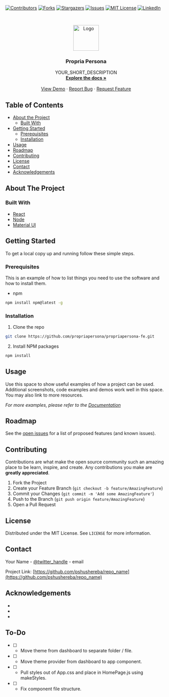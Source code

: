 <!-- PROJECT SHIELDS -->
<!--
*** I'm using markdown "reference style" links for readability.
*** Reference links are enclosed in brackets [ ] instead of parentheses ( ).
*** See the bottom of this document for the declaration of the reference variables
*** for contributors-url, forks-url, etc. This is an optional, concise syntax you may use.
*** https://www.markdownguide.org/basic-syntax/#reference-style-links
-->

[![Contributors][contributors-shield]][contributors-url]
[![Forks][forks-shield]][forks-url]
[![Stargazers][stars-shield]][stars-url]
[![Issues][issues-shield]][issues-url]
[![MIT License][license-shield]][license-url]
[![LinkedIn][linkedin-shield]][linkedin-url]

<!-- PROJECT LOGO -->
<br />
<p align="center">
  <a href="https://github.com/pshushereba/repo_name">
    <img src="images/logo.png" alt="Logo" width="80" height="80">
  </a>

  <h3 align="center">Propria Persona</h3>

  <p align="center">
    YOUR_SHORT_DESCRIPTION
    <br />
    <a href="https://github.com/pshushereba/repo_name"><strong>Explore the docs »</strong></a>
    <br />
    <br />
    <a href="https://propriapersona.com/">View Demo</a>
    ·
    <a href="https://github.com/pshushereba/repo_name/issues">Report Bug</a>
    ·
    <a href="https://github.com/pshushereba/repo_name/issues">Request Feature</a>
  </p>
</p>

<!-- TABLE OF CONTENTS -->

## Table of Contents

- [About the Project](#about-the-project)
  - [Built With](#built-with)
- [Getting Started](#getting-started)
  - [Prerequisites](#prerequisites)
  - [Installation](#installation)
- [Usage](#usage)
- [Roadmap](#roadmap)
- [Contributing](#contributing)
- [License](#license)
- [Contact](#contact)
- [Acknowledgements](#acknowledgements)

<!-- ABOUT THE PROJECT -->

## About The Project

<!-- [![Product Name Screen Shot][product-screenshot]](https://example.com) -->

### Built With

- [React](https://reactjs.org/)
- [Node](https://nodejs.org/en/)
- [Material UI](https://material-ui.com/)

<!-- GETTING STARTED -->

## Getting Started

To get a local copy up and running follow these simple steps.

### Prerequisites

This is an example of how to list things you need to use the software and how to install them.

- npm

```sh
npm install npm@latest -g
```

### Installation

1. Clone the repo

```sh
git clone https://github.com/propriapersona/propriapersona-fe.git
```

2. Install NPM packages

```sh
npm install
```

<!-- USAGE EXAMPLES -->

## Usage

Use this space to show useful examples of how a project can be used. Additional screenshots, code examples and demos work well in this space. You may also link to more resources.

_For more examples, please refer to the [Documentation](https://example.com)_

<!-- ROADMAP -->

## Roadmap

See the [open issues](https://github.com/pshushereba/repo_name/issues) for a list of proposed features (and known issues).

<!-- CONTRIBUTING -->

## Contributing

Contributions are what make the open source community such an amazing place to be learn, inspire, and create. Any contributions you make are **greatly appreciated**.

1. Fork the Project
2. Create your Feature Branch (`git checkout -b feature/AmazingFeature`)
3. Commit your Changes (`git commit -m 'Add some AmazingFeature'`)
4. Push to the Branch (`git push origin feature/AmazingFeature`)
5. Open a Pull Request

<!-- LICENSE -->

## License

Distributed under the MIT License. See `LICENSE` for more information.

<!-- CONTACT -->

## Contact

Your Name - [@twitter_handle](https://twitter.com/twitter_handle) - email

Project Link: [https://github.com/pshushereba/repo_name](https://github.com/pshushereba/repo_name)

<!-- ACKNOWLEDGEMENTS -->

## Acknowledgements

- []()
- []()
- []()

<!-- MARKDOWN LINKS & IMAGES -->
<!-- https://www.markdownguide.org/basic-syntax/#reference-style-links -->

[contributors-shield]: https://img.shields.io/github/contributors/pshushereba/repo.svg?style=flat-square
[contributors-url]: https://github.com/pshushereba/repo/graphs/contributors
[forks-shield]: https://img.shields.io/github/forks/pshushereba/repo.svg?style=flat-square
[forks-url]: https://github.com/pshushereba/repo/network/members
[stars-shield]: https://img.shields.io/github/stars/pshushereba/repo.svg?style=flat-square
[stars-url]: https://github.com/pshushereba/repo/stargazers
[issues-shield]: https://img.shields.io/github/issues/pshushereba/repo.svg?style=flat-square
[issues-url]: https://github.com/pshushereba/repo/issues
[license-shield]: https://img.shields.io/github/license/pshushereba/repo.svg?style=flat-square
[license-url]: https://github.com/pshushereba/repo/blob/master/LICENSE.txt
[linkedin-shield]: https://img.shields.io/badge/-LinkedIn-black.svg?style=flat-square&logo=linkedin&colorB=555
[linkedin-url]: https://linkedin.com/in/pshushereba
[product-screenshot]: images/screenshot.png

## To-Do

- [ ] - Move theme from dashboard to separate folder / file.
- [ ] - Move theme provider from dashboard to app component.
- [ ] - Pull styles out of App.css and place in HomePage.js using makeStyles.
- [ ] - Fix component file structure.
